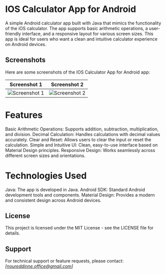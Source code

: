 # IOS Calculator App for Android

A simple Android calculator app built with Java that mimics the functionality of the iOS calculator. The app supports basic arithmetic operations, a user-friendly interface, and a responsive layout for various screen sizes. This app is ideal for users who want a clean and intuitive calculator experience on Android devices.

## Screenshots

Here are some screenshots of the IOS Calculator App for Android app:

| Screenshot 1 | Screenshot 2 |
|--------------|--------------|
| ![Screenshot 1](https://raw.githubusercontent.com/noureddinne21/Calculator-iOS-16/refs/heads/main/Screenshot_2024-11-05-19-31-14-223_com.example.calculator.jpg) | ![Screenshot 2](https://raw.githubusercontent.com/noureddinne21/Calculator-iOS-16/refs/heads/main/Screenshot_2024-11-05-19-31-45-720_com.example.calculator.jpg) |


# Features

Basic Arithmetic Operations: Supports addition, subtraction, multiplication, and division.
Decimal Calculation: Handles calculations with decimal values accurately.
Clear and Reset: Allows users to clear the input or reset the calculation.
Simple and Intuitive UI: Clean, easy-to-use interface based on Material Design principles.
Responsive Design: Works seamlessly across different screen sizes and orientations.

# Technologies Used

Java: The app is developed in Java.
Android SDK: Standard Android development tools and components.
Material Design: Provides a modern and consistent design across Android devices.

## License

This project is licensed under the MIT License - see the LICENSE file for details.

## Support

For technical support or feature requests, please contact:
*[noureddinne.office@gmail.com]*

